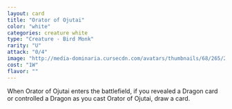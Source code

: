 ```yaml
---
layout: card
title: "Orator of Ojutai"
color: "white"
categories: creature white
type: "Creature - Bird Monk"
rarity: "U"
attack: "0/4"
image: "http://media-dominaria.cursecdn.com/avatars/thumbnails/68/265/200/283/635617515665650685.png"
cost: "1W"
flavor: ""
---
```


When Orator of Ojutai enters the battlefield, if you revealed a Dragon card or controlled a Dragon as you cast Orator of Ojutai, draw a card.
